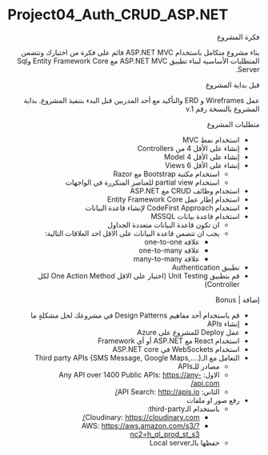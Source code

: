 # Project04_Auth_CRUD_ASP.NET

<div dir="rtl" align="right">

فكرة المشروع

بناء مشروع متكامل باستخدام ASP.NET MVC  قائم على فكرة من اختيارك وتتضمن المتطلبات الأساسية لبناء تطبيق ASP.NET MVC مع  Entity Framework Core وSql Server.


قبل بداية المشروع 

عمل Wireframes و ERD والتأكيد مع أحد المدربين قبل البدء بتنفيذ المشروع. بداية المشروع بالنسخة رقم  v.1

متطلبات المشروع


- استخدام نمط MVC 
- إنشاء على الأقل 4 من Controllers
- إنشاء على الأقل 4 Model 
- إنشاء على الأقل 6 Views
    - استخدام مكتبة Bootstrap مع Razor 
    - استخدام partial view للعناصر المتكررة في الواجهات
- استخدام وظائف CRUD مع ASP.NET 
- استخدام إطار عمل Entity Framework Core
- استخدام CodeFirst Approach لإنشاء قاعدة البيانات
- استخدام قاعدة بيانات MSSQL 
    - ان تكون قاعدة البيانات متعددة الجداول
    - يجب ان تتضمن قاعدة البيانات على الاقل احد العلاقات التالية:
        - علاقة one-to-one
        - علاقة one-to-many
        - علاقة many-to-many
- تطبيق Authentication 
- قم بتطبيق Unit Testing (اختبار على الاقل One Action Method لكل Controller)


إضافة | Bonus 
- قم باستخدام أحد مفاهيم Design Patterns في مشروعك لحل مشكلةٍ ما
- إنشاء APIs 
- عمل Deploy للمشروع على Azure
- استخدام React مع ASP.NET أو أي Framework 
- استخدام WebSockets في ASP.NET core
- التعامل مع الـThird party APIs  {SMS Message, Google Maps,….} 
    - مصادر للـAPIs
    - الاول: Any API over 1400 Public APIs: https://any-api.com/
    - الثاني: API Search: http://apis.io/
- رفع صور او ملفات 
    -  باستخدام الـthird-party:
        - Cloudinary: https://cloudinary.com/
        -  AWS: https://aws.amazon.com/s3/?nc2=h_ql_prod_st_s3
    - حفظها  بالـLocal server 
</div>
